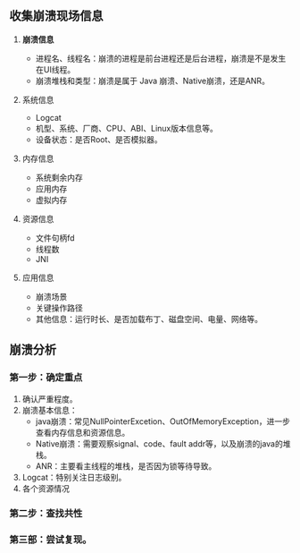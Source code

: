 ## 收集崩溃现场信息
1. **崩溃信息**
	* 进程名、线程名：崩溃的进程是前台进程还是后台进程，崩溃是不是发生在UI线程。
	* 崩溃堆栈和类型：崩溃是属于 Java 崩溃、Native崩溃，还是ANR。

1. 系统信息
	* Logcat
	* 机型、系统、厂商、CPU、ABI、Linux版本信息等。
	* 设备状态：是否Root、是否模拟器。

1. 内存信息
	* 系统剩余内存
	* 应用内存
	* 虚拟内存

1. 资源信息
	* 文件句柄fd
	* 线程数
	* JNI

1. 应用信息
	* 崩溃场景
	* 关键操作路径
	* 其他信息：运行时长、是否加载布丁、磁盘空间、电量、网络等。


## 崩溃分析
### 第一步：确定重点
1. 确认严重程度。
1. 崩溃基本信息：
	* java崩溃：常见NullPointerExcetion、OutOfMemoryException，进一步查看内存信息和资源信息。
	* Native崩溃：需要观察signal、code、fault addr等，以及崩溃的java的堆栈。
	* ANR：主要看主线程的堆栈，是否因为锁等待导致。
1. Logcat：特别关注日志级别。
1. 各个资源情况
### 第二步：查找共性
### 第三部：尝试复现。